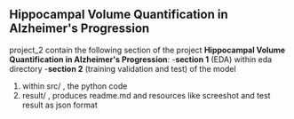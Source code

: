 ## Hippocampal Volume Quantification in Alzheimer's Progression ##
project_2 contain the following section of the project  **Hippocampal Volume Quantification in Alzheimer's Progression**:
-**section 1** (EDA) within eda directory
-**section 2** (training validation and test) of the model
1. within src/ , the python code
2. result/ ,  produces readme.md and  resources like screeshot and test result as json format

